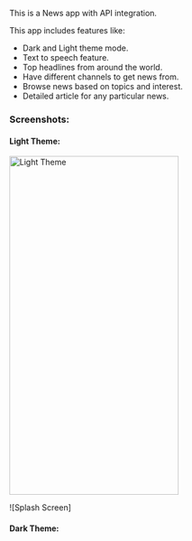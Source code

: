 This is a News app with API integration.

This app includes features like:
- Dark and Light theme mode.
- Text to speech feature.
- Top headlines from around the world.
- Have different channels to get news from.
- Browse news based on topics and interest.
- Detailed article for any particular news.

### Screenshots:

#### Light Theme:
<a href="(https://github.com/user-attachments/assets/2ff68fb7-2346-44b3-9f60-d039e10f03d2)">
  <img src="assets/mockups/light_theme_mockup.png" alt="Light Theme" width="300" height="600">
</a>

![Splash Screen]

#### Dark Theme:


